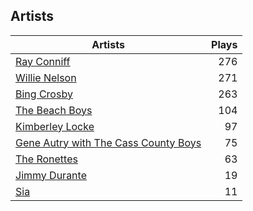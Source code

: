 ## Artists
Artists | Plays 
----- | -----: 
[Ray Conniff](/artists/ray-conniff-104848) | 276
[Willie Nelson](/artists/willie-nelson-631) | 271
[Bing Crosby](/artists/bing-crosby-1864) | 263
[The Beach Boys](/artists/the-beach-boys-3455) | 104
[Kimberley Locke](/artists/kimberley-locke-122102) | 97
[Gene Autry with The Cass County Boys](/artists/gene-autry-with-the-cass-county-boys-120868) | 75
[The Ronettes](/artists/the-ronettes-89545) | 63
[Jimmy Durante](/artists/jimmy-durante-13750) | 19
[Sia](/artists/sia-33697) | 11

